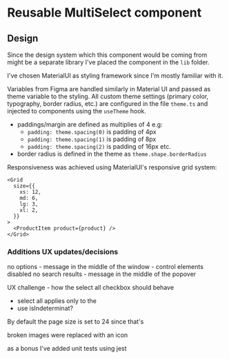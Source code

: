 # Reusable MultiSelect component

## Design

Since the design system which this component would be coming from
might be a separate library I've placed the component in the `lib`
folder.

I've chosen MaterialUI as styling framework since I'm mostly familiar
with it.

Variables from Figma are handled similarly in Material UI and passed
as theme variable to the styling. All custom theme settings
(primary color, typography, border radius, etc.) are configured
in the file `theme.ts` and injected to components using the `useTheme`
hook.

- paddings/margin are defined as multiplies of 4 e.g:
  - `padding: theme.spacing(0)` is padding of 4px
  - `padding: theme.spacing(1)` is padding of 8px
  - `padding: theme.spacing(2)` is padding of 16px etc.
- border radius is defined in the theme as `theme.shape.borderRadius`

Responsiveness was achieved using MaterialUI's responsive grid system:

```tsx
<Grid
  size={{
    xs: 12,
    md: 6,
    lg: 3,
    xl: 2,
  }}
>
  <ProductItem product={product} />
</Grid>
```

### Additions UX updates/decisions

no options - message in the middle of the window - control elements disabled
no search results - message in the middle of the popover

UX challenge - how the select all checkbox should behave

- select all applies only to the
- use isIndeterminat?

By default the page size is set to 24 since that's

broken images were replaced with an icon

as a bonus I've added unit tests using jest

